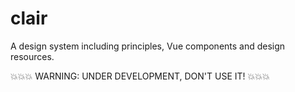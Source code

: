 # clair

A design system including principles, Vue components and design resources.

💥💥💥 WARNING: UNDER DEVELOPMENT, DON'T USE IT! 💥💥💥
